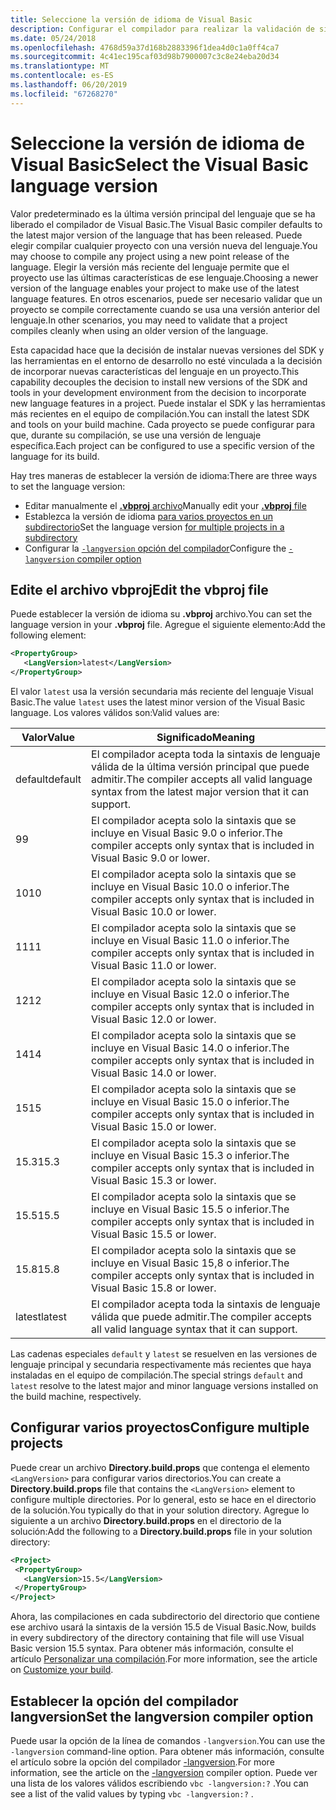 ```yaml
---
title: Seleccione la versión de idioma de Visual Basic
description: Configurar el compilador para realizar la validación de sintaxis mediante una versión específica del compilador.
ms.date: 05/24/2018
ms.openlocfilehash: 4768d59a37d168b2883396f1dea4d0c1a0ff4ca7
ms.sourcegitcommit: 4c41ec195caf03d98b7900007c3c8e24eba20d34
ms.translationtype: MT
ms.contentlocale: es-ES
ms.lasthandoff: 06/20/2019
ms.locfileid: "67268270"
---
```

# <a name="select-the-visual-basic-language-version"></a><span data-ttu-id="cd313-103">Seleccione la versión de idioma de Visual Basic</span><span class="sxs-lookup"><span data-stu-id="cd313-103">Select the Visual Basic language version</span></span>

<span data-ttu-id="cd313-104">Valor predeterminado es la última versión principal del lenguaje que se ha liberado el compilador de Visual Basic.</span><span class="sxs-lookup"><span data-stu-id="cd313-104">The Visual Basic compiler defaults to the latest major version of the language that has been released.</span></span> <span data-ttu-id="cd313-105">Puede elegir compilar cualquier proyecto con una versión nueva del lenguaje.</span><span class="sxs-lookup"><span data-stu-id="cd313-105">You may choose to compile any project using a new point release of the language.</span></span> <span data-ttu-id="cd313-106">Elegir la versión más reciente del lenguaje permite que el proyecto use las últimas características de ese lenguaje.</span><span class="sxs-lookup"><span data-stu-id="cd313-106">Choosing a newer version of the language enables your project to make use of the latest language features.</span></span> <span data-ttu-id="cd313-107">En otros escenarios, puede ser necesario validar que un proyecto se compile correctamente cuando se usa una versión anterior del lenguaje.</span><span class="sxs-lookup"><span data-stu-id="cd313-107">In other scenarios, you may need to validate that a project compiles cleanly when using an older version of the language.</span></span>

<span data-ttu-id="cd313-108">Esta capacidad hace que la decisión de instalar nuevas versiones del SDK y las herramientas en el entorno de desarrollo no esté vinculada a la decisión de incorporar nuevas características del lenguaje en un proyecto.</span><span class="sxs-lookup"><span data-stu-id="cd313-108">This capability decouples the decision to install new versions of the SDK and tools in your development environment from the decision to incorporate new language features in a project.</span></span> <span data-ttu-id="cd313-109">Puede instalar el SDK y las herramientas más recientes en el equipo de compilación.</span><span class="sxs-lookup"><span data-stu-id="cd313-109">You can install the latest SDK and tools on your build machine.</span></span> <span data-ttu-id="cd313-110">Cada proyecto se puede configurar para que, durante su compilación, se use una versión de lenguaje específica.</span><span class="sxs-lookup"><span data-stu-id="cd313-110">Each project can be configured to use a specific version of the language for its build.</span></span>

<span data-ttu-id="cd313-111">Hay tres maneras de establecer la versión de idioma:</span><span class="sxs-lookup"><span data-stu-id="cd313-111">There are three ways to set the language version:</span></span>

- <span data-ttu-id="cd313-112">Editar manualmente el [ **.vbproj** archivo](#edit-the-vbproj-file)</span><span class="sxs-lookup"><span data-stu-id="cd313-112">Manually edit your [**.vbproj** file](#edit-the-vbproj-file)</span></span>
- <span data-ttu-id="cd313-113">Establezca la versión de idioma [para varios proyectos en un subdirectorio](#configure-multiple-projects)</span><span class="sxs-lookup"><span data-stu-id="cd313-113">Set the language version [for multiple projects in a subdirectory](#configure-multiple-projects)</span></span>
- <span data-ttu-id="cd313-114">Configurar la [ `-langversion` opción del compilador](#set-the-langversion-compiler-option)</span><span class="sxs-lookup"><span data-stu-id="cd313-114">Configure the [`-langversion` compiler option](#set-the-langversion-compiler-option)</span></span>

## <a name="edit-the-vbproj-file"></a><span data-ttu-id="cd313-115">Edite el archivo vbproj</span><span class="sxs-lookup"><span data-stu-id="cd313-115">Edit the vbproj file</span></span>

<span data-ttu-id="cd313-116">Puede establecer la versión de idioma su **.vbproj** archivo.</span><span class="sxs-lookup"><span data-stu-id="cd313-116">You can set the language version in your **.vbproj** file.</span></span> <span data-ttu-id="cd313-117">Agregue el siguiente elemento:</span><span class="sxs-lookup"><span data-stu-id="cd313-117">Add the following element:</span></span>

```xml
<PropertyGroup>
   <LangVersion>latest</LangVersion>
</PropertyGroup>
```

<span data-ttu-id="cd313-118">El valor `latest` usa la versión secundaria más reciente del lenguaje Visual Basic.</span><span class="sxs-lookup"><span data-stu-id="cd313-118">The value `latest` uses the latest minor version of the Visual Basic language.</span></span> <span data-ttu-id="cd313-119">Los valores válidos son:</span><span class="sxs-lookup"><span data-stu-id="cd313-119">Valid values are:</span></span>

|<span data-ttu-id="cd313-120">Valor</span><span class="sxs-lookup"><span data-stu-id="cd313-120">Value</span></span>|<span data-ttu-id="cd313-121">Significado</span><span class="sxs-lookup"><span data-stu-id="cd313-121">Meaning</span></span>|
|------------|-------------|
|<span data-ttu-id="cd313-122">default</span><span class="sxs-lookup"><span data-stu-id="cd313-122">default</span></span>|<span data-ttu-id="cd313-123">El compilador acepta toda la sintaxis de lenguaje válida de la última versión principal que puede admitir.</span><span class="sxs-lookup"><span data-stu-id="cd313-123">The compiler accepts all valid language syntax from the latest major version that it can support.</span></span>|
|<span data-ttu-id="cd313-124">9</span><span class="sxs-lookup"><span data-stu-id="cd313-124">9</span></span>|<span data-ttu-id="cd313-125">El compilador acepta solo la sintaxis que se incluye en Visual Basic 9.0 o inferior.</span><span class="sxs-lookup"><span data-stu-id="cd313-125">The compiler accepts only syntax that is included in Visual Basic 9.0 or lower.</span></span>|
|<span data-ttu-id="cd313-126">10</span><span class="sxs-lookup"><span data-stu-id="cd313-126">10</span></span>|<span data-ttu-id="cd313-127">El compilador acepta solo la sintaxis que se incluye en Visual Basic 10.0 o inferior.</span><span class="sxs-lookup"><span data-stu-id="cd313-127">The compiler accepts only syntax that is included in Visual Basic 10.0 or lower.</span></span>|
|<span data-ttu-id="cd313-128">11</span><span class="sxs-lookup"><span data-stu-id="cd313-128">11</span></span>|<span data-ttu-id="cd313-129">El compilador acepta solo la sintaxis que se incluye en Visual Basic 11.0 o inferior.</span><span class="sxs-lookup"><span data-stu-id="cd313-129">The compiler accepts only syntax that is included in Visual Basic 11.0 or lower.</span></span>|
|<span data-ttu-id="cd313-130">12</span><span class="sxs-lookup"><span data-stu-id="cd313-130">12</span></span>|<span data-ttu-id="cd313-131">El compilador acepta solo la sintaxis que se incluye en Visual Basic 12.0 o inferior.</span><span class="sxs-lookup"><span data-stu-id="cd313-131">The compiler accepts only syntax that is included in Visual Basic 12.0 or lower.</span></span>|
|<span data-ttu-id="cd313-132">14</span><span class="sxs-lookup"><span data-stu-id="cd313-132">14</span></span>|<span data-ttu-id="cd313-133">El compilador acepta solo la sintaxis que se incluye en Visual Basic 14.0 o inferior.</span><span class="sxs-lookup"><span data-stu-id="cd313-133">The compiler accepts only syntax that is included in Visual Basic 14.0 or lower.</span></span>|
|<span data-ttu-id="cd313-134">15</span><span class="sxs-lookup"><span data-stu-id="cd313-134">15</span></span>|<span data-ttu-id="cd313-135">El compilador acepta solo la sintaxis que se incluye en Visual Basic 15.0 o inferior.</span><span class="sxs-lookup"><span data-stu-id="cd313-135">The compiler accepts only syntax that is included in Visual Basic 15.0 or lower.</span></span>|
|<span data-ttu-id="cd313-136">15.3</span><span class="sxs-lookup"><span data-stu-id="cd313-136">15.3</span></span>|<span data-ttu-id="cd313-137">El compilador acepta solo la sintaxis que se incluye en Visual Basic 15.3 o inferior.</span><span class="sxs-lookup"><span data-stu-id="cd313-137">The compiler accepts only syntax that is included in Visual Basic 15.3 or lower.</span></span>|
|<span data-ttu-id="cd313-138">15.5</span><span class="sxs-lookup"><span data-stu-id="cd313-138">15.5</span></span>|<span data-ttu-id="cd313-139">El compilador acepta solo la sintaxis que se incluye en Visual Basic 15.5 o inferior.</span><span class="sxs-lookup"><span data-stu-id="cd313-139">The compiler accepts only syntax that is included in Visual Basic 15.5 or lower.</span></span>|
|<span data-ttu-id="cd313-140">15.8</span><span class="sxs-lookup"><span data-stu-id="cd313-140">15.8</span></span>|<span data-ttu-id="cd313-141">El compilador acepta solo la sintaxis que se incluye en Visual Basic 15,8 o inferior.</span><span class="sxs-lookup"><span data-stu-id="cd313-141">The compiler accepts only syntax that is included in Visual Basic 15.8 or lower.</span></span>|
|<span data-ttu-id="cd313-142">latest</span><span class="sxs-lookup"><span data-stu-id="cd313-142">latest</span></span>|<span data-ttu-id="cd313-143">El compilador acepta toda la sintaxis de lenguaje válida que puede admitir.</span><span class="sxs-lookup"><span data-stu-id="cd313-143">The compiler accepts all valid language syntax that it can support.</span></span>|

<span data-ttu-id="cd313-144">Las cadenas especiales `default` y `latest` se resuelven en las versiones de lenguaje principal y secundaria respectivamente más recientes que haya instaladas en el equipo de compilación.</span><span class="sxs-lookup"><span data-stu-id="cd313-144">The special strings `default` and `latest` resolve to the latest major and minor language versions installed on the build machine, respectively.</span></span>

## <a name="configure-multiple-projects"></a><span data-ttu-id="cd313-145">Configurar varios proyectos</span><span class="sxs-lookup"><span data-stu-id="cd313-145">Configure multiple projects</span></span>

<span data-ttu-id="cd313-146">Puede crear un archivo **Directory.build.props** que contenga el elemento `<LangVersion>` para configurar varios directorios.</span><span class="sxs-lookup"><span data-stu-id="cd313-146">You can create a **Directory.build.props** file that contains the `<LangVersion>` element to configure multiple directories.</span></span> <span data-ttu-id="cd313-147">Por lo general, esto se hace en el directorio de la solución.</span><span class="sxs-lookup"><span data-stu-id="cd313-147">You typically do that in your solution directory.</span></span> <span data-ttu-id="cd313-148">Agregue lo siguiente a un archivo **Directory.build.props** en el directorio de la solución:</span><span class="sxs-lookup"><span data-stu-id="cd313-148">Add the following to a **Directory.build.props** file in your solution directory:</span></span>

```xml
<Project>
 <PropertyGroup>
   <LangVersion>15.5</LangVersion>
 </PropertyGroup>
</Project>
```

<span data-ttu-id="cd313-149">Ahora, las compilaciones en cada subdirectorio del directorio que contiene ese archivo usará la sintaxis de la versión 15.5 de Visual Basic.</span><span class="sxs-lookup"><span data-stu-id="cd313-149">Now, builds in every subdirectory of the directory containing that file will use Visual Basic version 15.5 syntax.</span></span> <span data-ttu-id="cd313-150">Para obtener más información, consulte el artículo [Personalizar una compilación](/visualstudio/msbuild/customize-your-build).</span><span class="sxs-lookup"><span data-stu-id="cd313-150">For more information, see the article on [Customize your build](/visualstudio/msbuild/customize-your-build).</span></span>

## <a name="set-the-langversion-compiler-option"></a><span data-ttu-id="cd313-151">Establecer la opción del compilador langversion</span><span class="sxs-lookup"><span data-stu-id="cd313-151">Set the langversion compiler option</span></span>

<span data-ttu-id="cd313-152">Puede usar la opción de la línea de comandos `-langversion`.</span><span class="sxs-lookup"><span data-stu-id="cd313-152">You can use the `-langversion` command-line option.</span></span> <span data-ttu-id="cd313-153">Para obtener más información, consulte el artículo sobre la opción del compilador [-langversion](../reference/command-line-compiler/langversion.md).</span><span class="sxs-lookup"><span data-stu-id="cd313-153">For more information, see the article on the [-langversion](../reference/command-line-compiler/langversion.md) compiler option.</span></span> <span data-ttu-id="cd313-154">Puede ver una lista de los valores válidos escribiendo `vbc -langversion:?` .</span><span class="sxs-lookup"><span data-stu-id="cd313-154">You can see a list of the valid values by typing  `vbc -langversion:?` .</span></span>
